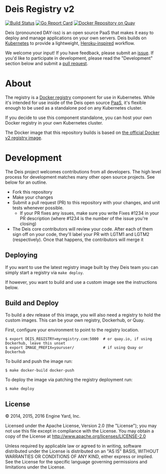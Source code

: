 # Deis Registry v2

[![Build Status](https://travis-ci.org/deis/registry.svg?branch=master)](https://travis-ci.org/deis/registry)
[![Go Report Card](https://goreportcard.com/badge/github.com/deis/registry)](https://goreportcard.com/report/github.com/deis/registry)
[![Docker Repository on Quay](https://quay.io/repository/deisci/registry/status "Docker Repository on Quay")](https://quay.io/repository/deisci/registry)


Deis (pronounced DAY-iss) is an open source PaaS that makes it easy to deploy and manage
applications on your own servers. Deis builds on [Kubernetes](http://kubernetes.io/) to provide
a lightweight, [Heroku-inspired](http://heroku.com) workflow.

We welcome your input! If you have feedback, please submit an [issue][issues]. If you'd like to participate in development, please read the "Development" section below and submit a [pull request][prs].

# About

The registry is a [Docker registry](https://docs.docker.com/registry/) component for use in Kubernetes. While it's intended for use inside of the Deis open source [PaaS](https://en.wikipedia.org/wiki/Platform_as_a_service), it's flexible enough to be used as a standalone pod on any Kubernetes cluster.

If you decide to use this component standalone, you can host your own Docker registry in your own Kubernetes cluster.

The Docker image that this repository builds is based on [the official Docker v2 registry image](https://github.com/docker/distribution).

# Development

The Deis project welcomes contributions from all developers. The high level process for development matches many other open source projects. See below for an outline.

* Fork this repository
* Make your changes
* Submit a pull request (PR) to this repository with your changes, and unit tests whenever possible.
	* If your PR fixes any issues, make sure you write Fixes #1234 in your PR description (where #1234 is the number of the issue you're closing)
* The Deis core contributors will review your code. After each of them sign off on your code, they'll label your PR with LGTM1 and LGTM2 (respectively). Once that happens, the contributors will merge it

## Deploying

If you want to use the latest registry image built by they Deis team you can simply start a registry via `make deploy`.

If however, you want to build and use a custom image see the instructions below.

## Build and Deploy

To build a dev release of this image, you will also need a registry to hold the custom images. This can be your own registry, Dockerhub, or Quay.


First, configure your environment to point to the registry location.

```console
$ export DEIS_REGISTRY=myregistry.com:5000  # or quay.io, if using Dockerhub, leave this unset
$ export IMAGE_PREFIX=youruser/             # if using Quay or Dockerhub
```

To build and push the image run:

```console
$ make docker-build docker-push
```

To deploy the image via patching the registry deployment run:

```console
$ make deploy
```

## License

© 2014, 2015, 2016 Engine Yard, Inc.

Licensed under the Apache License, Version 2.0 (the "License"); you may not use this file except in compliance with the License. You may obtain a copy of the License at <http://www.apache.org/licenses/LICENSE-2.0>

Unless required by applicable law or agreed to in writing, software distributed under the License is distributed on an "AS IS" BASIS, WITHOUT WARRANTIES OR CONDITIONS OF ANY KIND, either express or implied. See the License for the specific language governing permissions and limitations under the License.

[issues]: https://github.com/deis/registry/issues
[prs]: https://github.com/deis/registry/pulls

